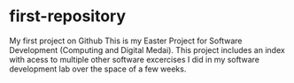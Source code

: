 # first-repository
My first project on Github
This is my Easter Project for Software Development (Computing and Digital Medai).
This project includes an index with acess to multiple other software excercises 
I did in my software development lab over the space of a few weeks.
